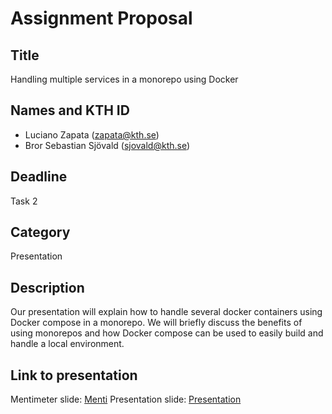 # Assignment Proposal

## Title

Handling multiple services in a monorepo using Docker

## Names and KTH ID

- Luciano Zapata (zapata@kth.se)
- Bror Sebastian Sjövald (sjovald@kth.se)

## Deadline

Task 2

## Category

Presentation

## Description

Our presentation will explain how to handle several docker containers using Docker compose in a monorepo. We will briefly discuss the benefits of using monorepos and how Docker compose can be used to easily build and handle a local environment.

## Link to presentation

Mentimeter slide: [Menti](https://drive.google.com/file/d/1Jul2oFZZECgAiU-b11q0B-SWo_NbGsYE/view?usp=sharing)
Presentation slide: [Presentation](https://drive.google.com/file/d/1GV7QdBESzseTgZBohGWnwXoJYvCP7uBv/view?usp=sharing)
